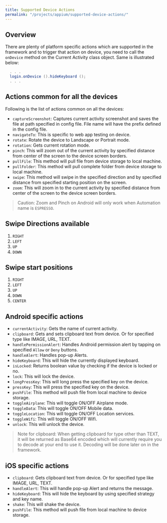 ```yaml
---
title: Supported Device Actions
permalink: "/projects/appium/supported-device-actions/"
---
```


## Overview

There are plenty of platform specific actions which are supported in the framework and to trigger that action on device, you need to call the `onDevice` method on the Current Activity class object. Same is illustrated below:

```java
  . . .
  login.onDevice ().hideKeyboard ();
  . . .
```

## Actions common for all the devices

Following is the list of actions common on all the devices:
- `captureScreenshot`: Captures current activity screenshot and saves the file at path specified in config file. File name will have the prefix defined in the config file.
- `navigateTo`: This is specific to web app testing on device.
- `rotate`: Rotate the device to Landscape or Portrait mode.
- `rotation`: Gets current rotation mode.
- `pinch`: This will zoom out of the current activity by specified distance from center of the screen to the device screen borders.
- `pullFile`: This method will pull file from device storage to local machine.
- `pullFolder`: This method will pull complete folder from device storage to local machine.
- `swipe`: This method will swipe in the specified direction and by specified distance from specified starting position on the screen.
- `zoom`: This will zoom in to the current activity by specified distance from center of the screen to the device screen borders.

> Caution: Zoom and Pinch on Android will only work when Automation name is `ESPRESSO`.

## Swipe Directions available

1. `RIGHT`
1. `LEFT`
1. `UP`
1. `DOWN`

## Swipe start positions

1. `RIGHT`
1. `LEFT`
1. `UP`
1. `DOWN`
1. `CENTER`

## Android specific actions

- `currentActivity`: Gets the name of current activity.
- `clipboard`: Gets and sets clipboard text from device. Or for specified type like IMAGE, URL, TEXT.
- `handlePermissionAlert`: Handles Android permission alert by tapping on specified `Allow` or `Deny` buttons.
- `handleAlert`: Handles pop-up Alerts.
- `hideKeyboard`: This will hide the currently displayed keyboard.
- `isLocked`: Returns boolean value by checking if the device is locked or no.
- `lock`: This will lock the device.
- `longPressKey`: This will long press the specified key on the device.
- `pressKey`: This will press the specified key on the device.
- `pushFile`: This method will push file from local machine to device storage.
- `toggleAirplane`: This will toggle ON/OFF Airplane mode.
- `toggleData`: This will toggle ON/OFF Mobile data.
- `toggleLocation`: This will toggle ON/OFF Location services.
- `toggleWifi`: This will toggle ON/OFF Wifi.
- `unlock`: This will unlock the device.

> Note for clipboard:
> When getting clipboard for type other than TEXT, it will be returned as Base64 encoded which will currently require you to decode at your end to use it. Decoding will be done later on in the framework.

## iOS specific actions

- `clipboard`: Gets clipboard text from device. Or for specified type like IMAGE, URL, TEXT.
- `handleAlert`: This will handle pop-up Alert and returns the message.
- `hideKeyboard`: This will hide the keyboard by using specified strategy and key name.
- `shake`: This will shake the device.
- `pushFile`: This method will push file from local machine to device storage.